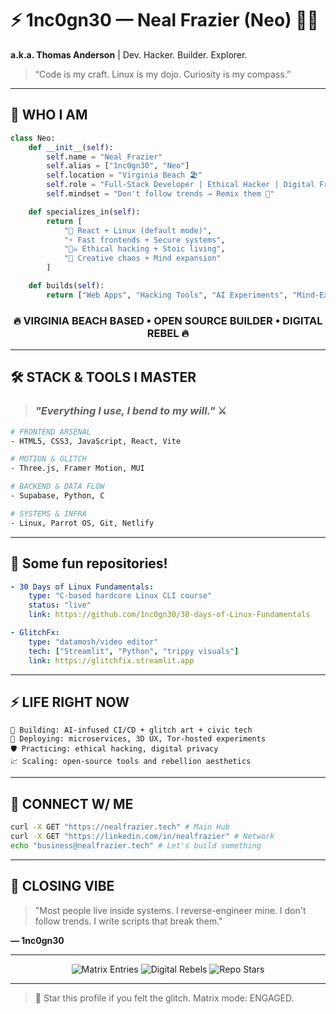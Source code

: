 # ⚡ 1nc0gn30 — Neal Frazier (Neo) 👨‍💻

**a.k.a. Thomas Anderson** | Dev. Hacker. Builder. Explorer.

> “Code is my craft. Linux is my dojo. Curiosity is my compass.”

---

## 🧠 WHO I AM

```python
class Neo:
    def __init__(self):
        self.name = "Neal Frazier"
        self.alias = ["1nc0gn30", "Neo"]
        self.location = "Virginia Beach 🏖️"
        self.role = "Full-Stack Developer | Ethical Hacker | Digital Freedom Fighter"
        self.mindset = "Don't follow trends → Remix them 🔄"

    def specializes_in(self):
        return [
            "🚀 React + Linux (default mode)",
            "⚡ Fast frontends + Secure systems",
            "🏴‍☠️ Ethical hacking + Stoic living",
            "🎨 Creative chaos + Mind expansion"
        ]

    def builds(self):
        return ["Web Apps", "Hacking Tools", "AI Experiments", "Mind-Expanding Content"]
```

<div align="center">

### 🔥 VIRGINIA BEACH BASED • OPEN SOURCE BUILDER • DIGITAL REBEL 🔥

</div>

---

## 🛠 STACK & TOOLS I MASTER

> ### *"Everything I use, I bend to my will."* ⚔️

```bash
# FRONTEND ARSENAL
- HTML5, CSS3, JavaScript, React, Vite

# MOTION & GLITCH
- Three.js, Framer Motion, MUI

# BACKEND & DATA FLOW
- Supabase, Python, C

# SYSTEMS & INFRA
- Linux, Parrot OS, Git, Netlify
```

---

## 🔮 Some fun repositories!

```yaml
- 30 Days of Linux Fundamentals:
    type: "C-based hardcore Linux CLI course"
    status: "live"
    link: https://github.com/1nc0gn30/30-days-of-Linux-Fundamentals

- GlitchFx:
    type: "datamosh/video editor"
    tech: ["Streamlit", "Python", "trippy visuals"]
    link: https://glitchfix.streamlit.app

```

---

## ⚡ LIFE RIGHT NOW

```
🤖 Building: AI-infused CI/CD + glitch art + civic tech
🚀 Deploying: microservices, 3D UX, Tor-hosted experiments
🛡️ Practicing: ethical hacking, digital privacy
📈 Scaling: open-source tools and rebellion aesthetics
```

---

## 🤝 CONNECT W/ ME

```bash
curl -X GET "https://nealfrazier.tech" # Main Hub
curl -X GET "https://linkedin.com/in/nealfrazier" # Network
echo "business@nealfrazier.tech" # Let's build something
```

---

## 🧬 CLOSING VIBE

> "Most people live inside systems. I reverse-engineer mine.
> I don't follow trends. I write scripts that break them."

**— 1nc0gn30**

---

<div align="center">

![Matrix Entries](https://komarev.com/ghpvc/?username=1nc0gn30\&color=00ff41\&style=for-the-badge\&label=VISITOR+LOGS)
![Digital Rebels](https://img.shields.io/github/followers/1nc0gn30?color=00ff41\&logo=github\&style=for-the-badge\&label=FOLLOWERS)
![Repo Stars](https://img.shields.io/github/stars/1nc0gn30?color=00ff41\&logo=github\&style=for-the-badge\&label=STARS)

</div>

---

> 🚀 Star this profile if you felt the glitch. Matrix mode: ENGAGED.

